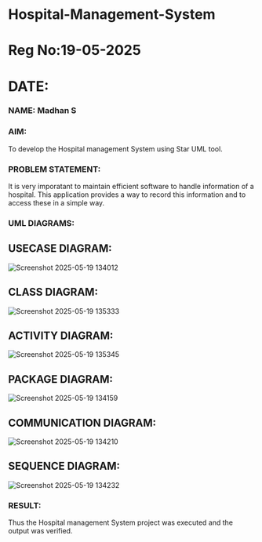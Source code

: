 # Hospital-Management-System
# Reg No:19-05-2025
# DATE:
### NAME: Madhan S
### AIM:
To develop the Hospital management System using Star UML tool.
### PROBLEM STATEMENT:
It is very imporatant to maintain efficient software to handle information of a hospital.
This application provides a way to record this information and to access these in a simple way.
### UML DIAGRAMS:
## USECASE DIAGRAM:
![Screenshot 2025-05-19 134012](https://github.com/user-attachments/assets/a4299b20-7be7-42bc-b456-574718deb258)
## CLASS DIAGRAM:
![Screenshot 2025-05-19 135333](https://github.com/user-attachments/assets/3c71d060-308b-4306-a700-dba608bf0592)
## ACTIVITY DIAGRAM:
![Screenshot 2025-05-19 135345](https://github.com/user-attachments/assets/1e1f950b-d5f4-48df-84d3-8552f2abe059)
## PACKAGE DIAGRAM:
![Screenshot 2025-05-19 134159](https://github.com/user-attachments/assets/f4b619a5-bb66-4929-9e68-bdec12c7625c)
## COMMUNICATION DIAGRAM:
![Screenshot 2025-05-19 134210](https://github.com/user-attachments/assets/9cbcdb7c-2c9b-44d8-b075-9de3eef11579)
## SEQUENCE DIAGRAM:
![Screenshot 2025-05-19 134232](https://github.com/user-attachments/assets/61b2bf55-e1bc-42c4-848a-f16062031d4f)
### RESULT:
Thus the Hospital management System project was executed and the output was verified.
